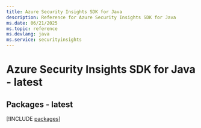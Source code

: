 ```yaml
---
title: Azure Security Insights SDK for Java
description: Reference for Azure Security Insights SDK for Java
ms.date: 06/21/2025
ms.topic: reference
ms.devlang: java
ms.service: securityinsights
---
```

# Azure Security Insights SDK for Java - latest
## Packages - latest
[!INCLUDE [packages](security-insights-index.md)]